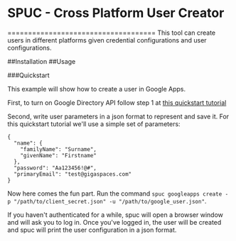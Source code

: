 # SPUC - Cross Platform User Creator
====================================
This tool can create users in different platforms given credential configurations
 and user configurations.

##Installation
##Usage

###Quickstart

This example will show how to create a user in Google Apps.

First, to turn on Google Directory API follow step 1 at [this quickstart
tutorial](https://developers.google.com/admin-sdk/directory/v1/quickstart/python#step_1_turn_on_the_api_name)

Second, write user parameters in a json format to represent and save it. For this
quickstart tutorial we'll use a simple set of parameters:
 ```
 {
   "name": {
     "familyName": "Surname",
     "givenName": "Firstname"
   },
   "password": "Aa123456!@#",
   "primaryEmail": "test@gigaspaces.com"
 }
 ```

Now here comes the fun part. Run the command `spuc googleapps create -p
"/path/to/client_secret.json" -u "/path/to/google_user.json"`.

If you haven't authenticated for a while, spuc will open a browser window and
will ask you to log in. Once you've logged in, the user will be created and
 spuc will print the user configuration in a json format.